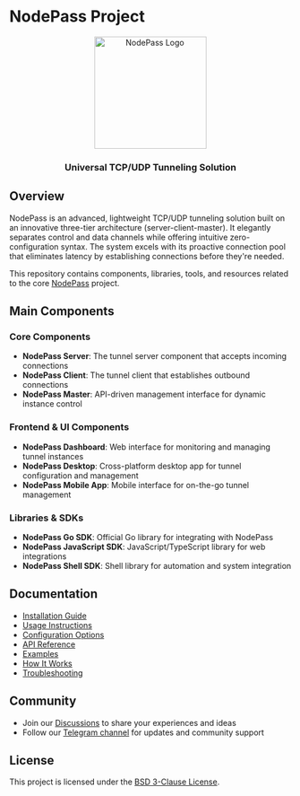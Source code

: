 # NodePass Project

<div align="center">
  <img src="https://cdn.yobc.de/assets/np-logo.png" alt="NodePass Logo" width="200">
  <h3>Universal TCP/UDP Tunneling Solution</h3>
</div>

## Overview

NodePass is an advanced, lightweight TCP/UDP tunneling solution built on an innovative three-tier architecture (server-client-master). It elegantly separates control and data channels while offering intuitive zero-configuration syntax. The system excels with its proactive connection pool that eliminates latency by establishing connections before they're needed.

This repository contains components, libraries, tools, and resources related to the core [NodePass](https://github.com/yosebyte/nodepass) project.

## Main Components

### Core Components

- **NodePass Server**: The tunnel server component that accepts incoming connections
- **NodePass Client**: The tunnel client that establishes outbound connections
- **NodePass Master**: API-driven management interface for dynamic instance control

### Frontend & UI Components

- **NodePass Dashboard**: Web interface for monitoring and managing tunnel instances
- **NodePass Desktop**: Cross-platform desktop app for tunnel configuration and management
- **NodePass Mobile App**: Mobile interface for on-the-go tunnel management

### Libraries & SDKs

- **NodePass Go SDK**: Official Go library for integrating with NodePass
- **NodePass JavaScript SDK**: JavaScript/TypeScript library for web integrations
- **NodePass Shell SDK**: Shell library for automation and system integration

## Documentation

- [Installation Guide](https://github.com/yosebyte/nodepass/docs/installation.md)
- [Usage Instructions](https://github.com/yosebyte/nodepass/docs/usage.md)
- [Configuration Options](https://github.com/yosebyte/nodepass/docs/configuration.md)
- [API Reference](https://github.com/yosebyte/nodepass/docs/api.md)
- [Examples](https://github.com/yosebyte/nodepass/docs/examples.md)
- [How It Works](https://github.com/yosebyte/nodepass/docs/architecture.md)
- [Troubleshooting](https://github.com/yosebyte/nodepass/docs/troubleshooting.md)

## Community

- Join our [Discussions](https://github.com/yosebyte/nodepass/discussions) to share your experiences and ideas
- Follow our [Telegram channel](https://t.me/nodepass) for updates and community support

## License

This project is licensed under the [BSD 3-Clause License](/LICENCE).
